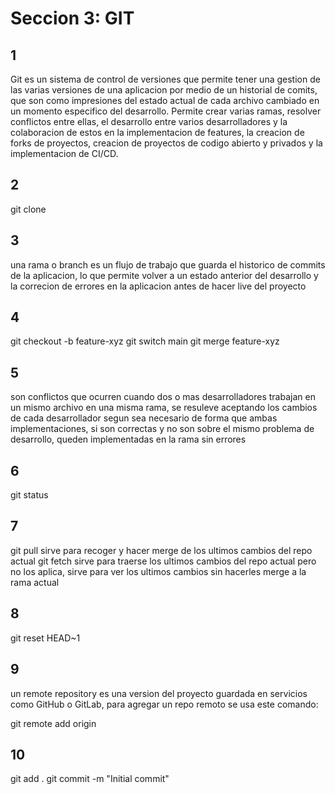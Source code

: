 # Seccion 3: GIT

## 1

Git es un sistema de control de versiones que permite tener una gestion de las
varias versiones de una aplicacion por medio de un historial de comits, que son
como impresiones del estado actual de cada archivo cambiado en un momento
especifico del desarrollo. Permite crear varias ramas, resolver conflictos entre
ellas, el desarrollo entre varios desarrolladores y la colaboracion de estos en
la implementacion de features, la creacion de forks de proyectos, creacion de
proyectos de codigo abierto y privados y la implementacion de CI/CD.

## 2

git clone <nombre del repo>

## 3

una rama o branch es un flujo de trabajo que guarda el historico de commits de
la aplicacion, lo que permite volver a un estado anterior del desarrollo y la
correcion de errores en la aplicacion antes de hacer live del proyecto

## 4

git checkout -b feature-xyz git switch main git merge feature-xyz

## 5

son conflictos que ocurren cuando dos o mas desarrolladores trabajan en un mismo
archivo en una misma rama, se resuleve aceptando los cambios de cada
desarrollador segun sea necesario de forma que ambas implementaciones, si son
correctas y no son sobre el mismo problema de desarrollo, queden implementadas
en la rama sin errores

## 6

git status

## 7

git pull sirve para recoger y hacer merge de los ultimos cambios del repo actual
git fetch sirve para traerse los ultimos cambios del repo actual pero no los
aplica, sirve para ver los ultimos cambios sin hacerles merge a la rama actual

## 8

git reset HEAD~1

## 9

un remote repository es una version del proyecto guardada en servicios como
GitHub o GitLab, para agregar un repo remoto se usa este comando:

git remote add origin <url del repo>

## 10

git add . git commit -m "Initial commit"
